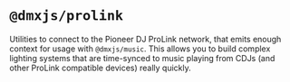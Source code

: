 # `@dmxjs/prolink`

Utilities to connect to the Pioneer DJ ProLink network, that emits enough context for usage with `@dmxjs/music`. This allows you to build complex lighting systems that are time-synced to music playing from CDJs (and other ProLink compatible devices) really quickly.

